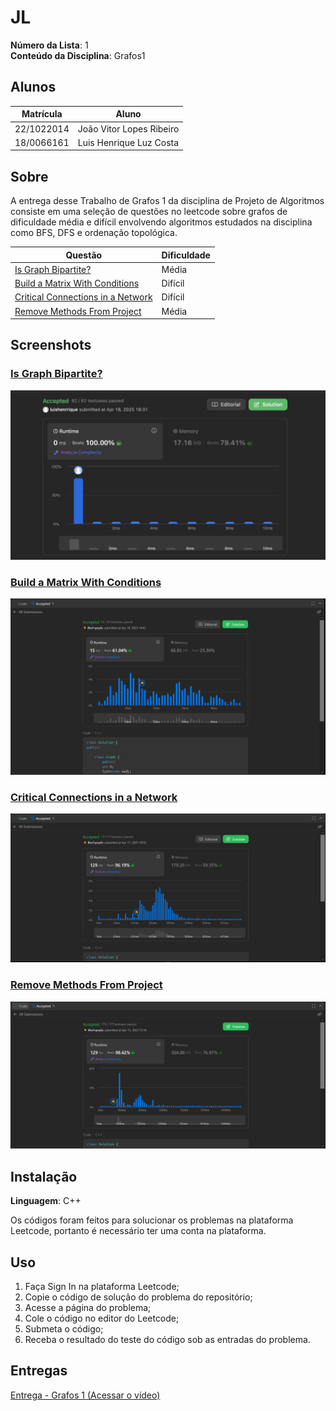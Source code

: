 # JL

**Número da Lista**: 1<br>
**Conteúdo da Disciplina**: Grafos1<br>

## Alunos
|Matrícula | Aluno |
| -- | -- |
| 22/1022014  |  João Vitor Lopes Ribeiro |
| 18/0066161  |  Luis Henrique Luz Costa |

## Sobre 
A entrega desse Trabalho de Grafos 1 da disciplina de Projeto de Algoritmos consiste em uma seleção de questões no leetcode sobre grafos de dificuldade média e difícil envolvendo algoritmos estudados na disciplina como BFS, DFS e ordenação topológica.

| Questão | Dificuldade |
|---------|-------------|
| [Is Graph Bipartite?](https://leetcode.com/problems/is-graph-bipartite/description/) | Média |
| [Build a Matrix With Conditions](https://leetcode.com/problems/build-a-matrix-with-conditions/description/) | Difícil |
| [Critical Connections in a Network](https://leetcode.com/problems/critical-connections-in-a-network/description/) | Difícil |
| [Remove Methods From Project](https://leetcode.com/problems/remove-methods-from-project/description/) | Média |

## Screenshots

### [Is Graph Bipartite?](https://leetcode.com/problems/is-graph-bipartite/description/)
![Is Graph Bipartite?](./assets/bipartite.jpg)

### [Build a Matrix With Conditions](https://leetcode.com/problems/build-a-matrix-with-conditions/description/)
![Build a Matrix With Conditions](./assets/buildMatrix.PNG)

### [Critical Connections in a Network](https://leetcode.com/problems/critical-connections-in-a-network/description/)
![Critical Connections in a Network](./assets/connection.PNG)

### [Remove Methods From Project](https://leetcode.com/problems/remove-methods-from-project/description/)
![Remove Methods From Project](./assets/methods.PNG)

## Instalação 
**Linguagem**: C++<br>

Os códigos foram feitos para solucionar os problemas na plataforma Leetcode, portanto é necessário ter uma conta na plataforma.

## Uso 

1. Faça Sign In na plataforma Leetcode;
2. Copie o código de solução do problema do repositório; 
3. Acesse a página do problema;
4. Cole o código no editor do Leetcode;
5. Submeta o código;
6. Receba o resultado do teste do código sob as entradas do problema.

## Entregas 
[Entrega - Grafos 1 (Acessar o vídeo)](https://youtu.be/4z3aK_cliZ0)
